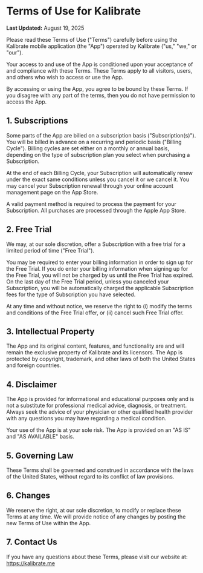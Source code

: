 # Terms of Use for Kalibrate

**Last Updated:** August 19, 2025

Please read these Terms of Use ("Terms") carefully before using the Kalibrate mobile application (the "App") operated by Kalibrate ("us," "we," or "our").

Your access to and use of the App is conditioned upon your acceptance of and compliance with these Terms. These Terms apply to all visitors, users, and others who wish to access or use the App.

By accessing or using the App, you agree to be bound by these Terms. If you disagree with any part of the terms, then you do not have permission to access the App.

## 1. Subscriptions

Some parts of the App are billed on a subscription basis ("Subscription(s)"). You will be billed in advance on a recurring and periodic basis ("Billing Cycle"). Billing cycles are set either on a monthly or annual basis, depending on the type of subscription plan you select when purchasing a Subscription.

At the end of each Billing Cycle, your Subscription will automatically renew under the exact same conditions unless you cancel it or we cancel it. You may cancel your Subscription renewal through your online account management page on the App Store.

A valid payment method is required to process the payment for your Subscription. All purchases are processed through the Apple App Store.

## 2. Free Trial

We may, at our sole discretion, offer a Subscription with a free trial for a limited period of time ("Free Trial").

You may be required to enter your billing information in order to sign up for the Free Trial. If you do enter your billing information when signing up for the Free Trial, you will not be charged by us until the Free Trial has expired. On the last day of the Free Trial period, unless you canceled your Subscription, you will be automatically charged the applicable Subscription fees for the type of Subscription you have selected.

At any time and without notice, we reserve the right to (i) modify the terms and conditions of the Free Trial offer, or (ii) cancel such Free Trial offer.

## 3. Intellectual Property

The App and its original content, features, and functionality are and will remain the exclusive property of Kalibrate and its licensors. The App is protected by copyright, trademark, and other laws of both the United States and foreign countries.

## 4. Disclaimer

The App is provided for informational and educational purposes only and is not a substitute for professional medical advice, diagnosis, or treatment. Always seek the advice of your physician or other qualified health provider with any questions you may have regarding a medical condition.

Your use of the App is at your sole risk. The App is provided on an "AS IS" and "AS AVAILABLE" basis.

## 5. Governing Law

These Terms shall be governed and construed in accordance with the laws of the United States, without regard to its conflict of law provisions.

## 6. Changes

We reserve the right, at our sole discretion, to modify or replace these Terms at any time. We will provide notice of any changes by posting the new Terms of Use within the App.

## 7. Contact Us

If you have any questions about these Terms, please visit our website at: https://kalibrate.me
